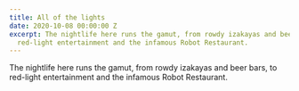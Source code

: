 ```yaml
---
title: All of the lights
date: 2020-10-08 00:00:00 Z
excerpt: The nightlife here runs the gamut, from rowdy izakayas and beer bars, to
  red-light entertainment and the infamous Robot Restaurant.
---
```


The nightlife here runs the gamut, from rowdy izakayas and beer bars, to red-light entertainment and the infamous Robot Restaurant.